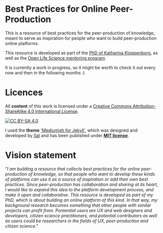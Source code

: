 # Best Practices for Online Peer-Production
This is a resource of best practices for the peer-production of knowledge, meant to serve as inspiration for people who want to build peer-production online platforms. 

This resource is developed as part of the [PhD of Katharina Kloppenborg](https://github.com/katoss/phd-project), as well as the [Open Life Science mentoring program](https://openlifesci.org/). 

It is currently a work in progress, so it might be worth to check it out every now and then in the following months :)

# Licences 
All **content** of this work is licensed under a
[Creative Commons Attribution-ShareAlike 4.0 International License][cc-by-sa].

[![CC BY-SA 4.0][cc-by-sa-image]][cc-by-sa]

[cc-by-sa]: http://creativecommons.org/licenses/by-sa/4.0/
[cc-by-sa-image]: https://licensebuttons.net/l/by-sa/4.0/88x31.png

I used the **theme** ['Mediumish for Jekyll'](https://github.com/wowthemesnet/mediumish-theme-jekyll), which was designed and developed by [Sal](https://www.wowthemes.net) and has been published under [**MIT license**](https://github.com/wowthemesnet/mediumish-theme-jekyll/blob/master/LICENSE.txt).

# Vision statement

*"I am building a resource that collects best practices for the online peer-production of knowledge, so that people who want to develop these kinds of platforms can use it as a source of inspiration or add their own best practices. Since peer-production has collaboration and sharing at its heart, I would like to expand this idea to the platform development process, and make it open and collaborative.
This resource is developed as part of my PhD, which is about building an online platform of this kind. In that way, my background research becomes something that other people with similar projects can profit from. Pontential users are UX and web designers and developers, citizen science practitioners, and potential contributors as well as users could be researchers in the fields of UX, peer-production and citizen science."*


